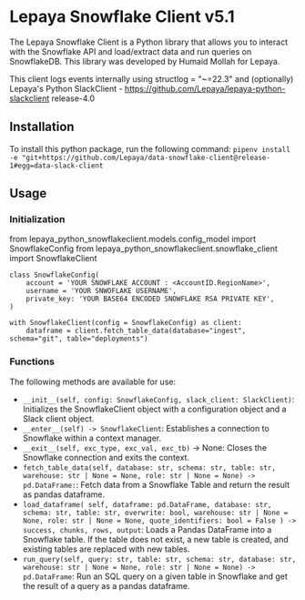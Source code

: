 # Lepaya Snowflake Client v5.1
The Lepaya Snowflake Client is a Python library that allows you to interact with the Snowflake API and load/extract data and run queries on SnowflakeDB. This library was developed by Humaid Mollah for Lepaya.

This client logs events internally using structlog = "~=22.3" and (optionally) Lepaya's Python SlackClient - https://github.com/Lepaya/lepaya-python-slackclient release-4.0

## Installation
To install this python package, run the following command:
``pipenv install -e "git+https://github.com/Lepaya/data-snowflake-client@release-1#egg=data-slack-client``

## Usage

### Initialization

from lepaya_python_snowflakeclient.models.config_model import SnowflakeConfig
from lepaya_python_snowflakeclient.snowflake_client import SnowflakeClient

````
class SnowflakeConfig(
    account = 'YOUR SNOWFLAKE ACCOUNT : <AccountID.RegionName>',
    username = 'YOUR SNWOFLAKE USERNAME',
    private_key: 'YOUR BASE64 ENCODED SNOWFLAKE RSA PRIVATE KEY',
)
````

````
with SnowflakeClient(config = SnowflakeConfig) as client:
    dataframe = client.fetch_table_data(database="ingest", schema="git", table="deployments")
````

### Functions

The following methods are available for use:
- ``__init__(self, config: SnowflakeConfig, slack_client: SlackClient)``: Initializes the SnowflakeClient object with a configuration object and a Slack client object.
- ``__enter__(self) -> SnowflakeClient``: Establishes a connection to Snowflake within a context manager.
- ``__exit__(self, exc_type, exc_val, exc_tb)`` -> None: Closes the Snowflake connection and exits the context.
- ``fetch_table_data(self, database: str, schema: str, table: str, warehouse: str | None = None,
                         role: str | None = None) -> pd.DataFrame:``: Fetch data from a Snowflake Table and return the result as pandas dataframe.
- ``load_dataframe(
            self,
            dataframe: pd.DataFrame,
            database: str,
            schema: str,
            table: str,
            overwrite: bool,
            warehouse: str | None = None,
            role: str | None = None,
            quote_identifiers: bool = False
    ) -> success, chunks, rows, output``: Loads a Pandas DataFrame into a Snowflake table. If the table does not exist, a new table is created, and existing tables are replaced with new tables.
- ``run_query(self, query: str, table: str, schema: str, database: str, warehouse: str | None = None,
                  role: str | None = None) -> pd.DataFrame``: Run an SQL query on a given table in Snowflake and get the result of a query as a pandas dataframe.
